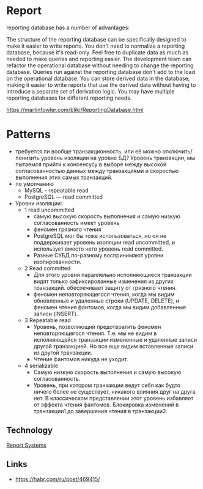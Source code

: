 # Report

reporting database has a number of advantages:

The structure of the reporting database can be specifically designed to make it easier to write reports.
You don't need to normalize a reporting database, because it's read-only. Feel free to duplicate data as much as needed to make queries and reporting easier.
The development team can refactor the operational database without needing to change the reporting database.
Queries run against the reporting database don't add to the load on the operational database.
You can store derived data in the database, making it easier to write reports that use the derived data without having to introduce a separate set of derivation logic.
You may have multiple reporting databases for different reporting needs.

https://martinfowler.com/bliki/ReportingDatabase.html

# Patterns
- требуется ли вообще транзакционность, или её можно отключить/понизить уровень изоляции на уровне БД? Уровень транзакции, мы пытаемся прийти к консенсусу в выборе между высокой согласованностью данных между транзакциями и скоростью выполнения этих самых транзакций.
- по умолчанию
  - MySQL - repeatable read 
  - PostgreSQL — read committed
- Уровни изоляции:
  - 1 read uncommitted 
    - самую высокую скорость выполнения и самую низкую согласованность имеет уровень 
    - феномен грязного чтения
    - PostgreSQL мог бы тоже использоваться, но он не поддерживает уровень изоляции read uncommitted, и использует вместо него уровень read committed.
    - Разные СУБД по-разному воспринимают уровни изолированности.
  - 2 Read committed
    - Для этого уровня параллельно исполняющиеся транзакции видят только зафиксированные изменения из других транзакций. 
  обеспечивает защиту от грязного чтения.
    - феномен неповторяющегося чтения, когда мы видим обновленные и удаленные строки (UPDATE, DELETE), и феномен чтения фантомов, когда мы видим добавленные записи (INSERT).
  - 3 Repeatable read
    - Уровень, позволяющий предотвратить феномен неповторяющегося чтения. Т.е. мы не видим в исполняющейся транзакции измененные и удаленные записи другой транзакцией. Но все еще видим вставленные записи из другой транзакции. 
    - Чтение фантомов никуда не уходит.
  - 4 serializable
    - Самую низкую скорость выполнения и самую высокую согласованность.
    - Уровень, при котором транзакции ведут себя как будто ничего более не существует, никакого влияния друг на друга нет. В классическом представлении этот уровень избавляет от эффекта чтения фантомов. Блокировка изменений в транзакции1 до завершения чтения в транзакции2. 
        
## Technology
[Report Systems](../technology/report.md)

## Links
- https://habr.com/ru/post/469415/
